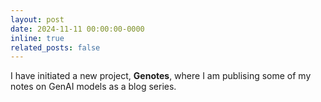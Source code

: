 ```yaml
---
layout: post
date: 2024-11-11 00:00:00-0000
inline: true
related_posts: false
---
```


I have initiated a new project, **Genotes**, where I am publising some of my notes on GenAI models as a blog series.

